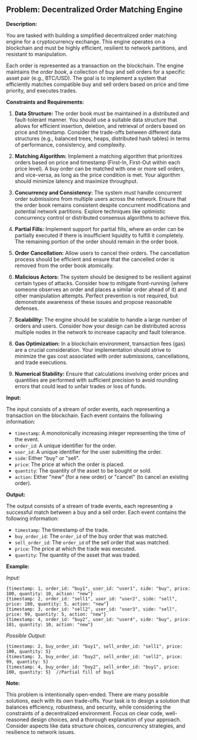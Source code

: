 ## Problem: Decentralized Order Matching Engine

**Description:**

You are tasked with building a simplified decentralized order matching engine for a cryptocurrency exchange. This engine operates on a blockchain and must be highly efficient, resilient to network partitions, and resistant to manipulation.

Each order is represented as a transaction on the blockchain. The engine maintains the *order book*, a collection of buy and sell orders for a specific asset pair (e.g., BTC/USD).  The goal is to implement a system that efficiently matches compatible buy and sell orders based on price and time priority, and executes trades.

**Constraints and Requirements:**

1.  **Data Structure:** The order book must be maintained in a distributed and fault-tolerant manner. You should use a suitable data structure that allows for efficient insertion, deletion, and retrieval of orders based on price and timestamp. Consider the trade-offs between different data structures (e.g., balanced trees, heaps, distributed hash tables) in terms of performance, consistency, and complexity.

2.  **Matching Algorithm:** Implement a matching algorithm that prioritizes orders based on price and timestamp (First-In, First-Out within each price level). A buy order can be matched with one or more sell orders, and vice-versa, as long as the price condition is met. Your algorithm should minimize latency and maximize throughput.

3.  **Concurrency and Consistency:** The system must handle concurrent order submissions from multiple users across the network. Ensure that the order book remains consistent despite concurrent modifications and potential network partitions. Explore techniques like optimistic concurrency control or distributed consensus algorithms to achieve this.

4.  **Partial Fills:** Implement support for partial fills, where an order can be partially executed if there is insufficient liquidity to fulfill it completely. The remaining portion of the order should remain in the order book.

5.  **Order Cancellation:** Allow users to cancel their orders. The cancellation process should be efficient and ensure that the cancelled order is removed from the order book atomically.

6.  **Malicious Actors:** The system should be designed to be resilient against certain types of attacks. Consider how to mitigate front-running (where someone observes an order and places a similar order ahead of it) and other manipulation attempts.  Perfect prevention is not required, but demonstrate awareness of these issues and propose reasonable defenses.

7.  **Scalability:** The engine should be scalable to handle a large number of orders and users. Consider how your design can be distributed across multiple nodes in the network to increase capacity and fault tolerance.

8.  **Gas Optimization:** In a blockchain environment, transaction fees (gas) are a crucial consideration. Your implementation should strive to minimize the gas cost associated with order submissions, cancellations, and trade executions.

9. **Numerical Stability:** Ensure that calculations involving order prices and quantities are performed with sufficient precision to avoid rounding errors that could lead to unfair trades or loss of funds.

**Input:**

The input consists of a stream of order events, each representing a transaction on the blockchain. Each event contains the following information:

*   `timestamp`:  A monotonically increasing integer representing the time of the event.
*   `order_id`: A unique identifier for the order.
*   `user_id`: A unique identifier for the user submitting the order.
*   `side`:  Either "buy" or "sell".
*   `price`: The price at which the order is placed.
*   `quantity`:  The quantity of the asset to be bought or sold.
*   `action`: Either "new" (for a new order) or "cancel" (to cancel an existing order).

**Output:**

The output consists of a stream of trade events, each representing a successful match between a buy and a sell order. Each event contains the following information:

*   `timestamp`: The timestamp of the trade.
*   `buy_order_id`: The `order_id` of the buy order that was matched.
*   `sell_order_id`: The `order_id` of the sell order that was matched.
*   `price`: The price at which the trade was executed.
*   `quantity`: The quantity of the asset that was traded.

**Example:**

*Input:*

```
{timestamp: 1, order_id: "buy1", user_id: "user1", side: "buy", price: 100, quantity: 10, action: "new"}
{timestamp: 2, order_id: "sell1", user_id: "user2", side: "sell", price: 100, quantity: 5, action: "new"}
{timestamp: 3, order_id: "sell2", user_id: "user3", side: "sell", price: 99, quantity: 5, action: "new"}
{timestamp: 4, order_id: "buy2", user_id: "user4", side: "buy", price: 101, quantity: 10, action: "new"}
```

*Possible Output:*

```
{timestamp: 2, buy_order_id: "buy1", sell_order_id: "sell1", price: 100, quantity: 5}
{timestamp: 3, buy_order_id: "buy2", sell_order_id: "sell2", price: 99, quantity: 5}
{timestamp: 4, buy_order_id: "buy2", sell_order_id: "buy1", price: 100, quantity: 5}  //Partial fill of buy1
```

**Note:**

This problem is intentionally open-ended. There are many possible solutions, each with its own trade-offs. Your task is to design a solution that balances efficiency, robustness, and security, while considering the constraints of a decentralized environment. Focus on clear code, well-reasoned design choices, and a thorough explanation of your approach.  Consider aspects like data structure choices, concurrency strategies, and resilience to network issues.

